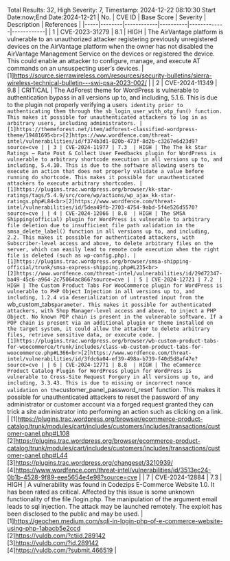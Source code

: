 Total Results: 32, High Severity: 7, Timestamp: 2024-12-22 08:10:30
Start Date:now;End Date:2024-12-21
| No. | CVE ID | Base Score | Severity | Description | References |
|-----|--------|------------|----------|-------------|------------|
| 1 | CVE-2023-31279 | 8.1  | HIGH | The AirVantage platform is vulnerable to an unauthorized attacker registering previously unregistered devices on the AirVantage platform when the owner has not disabled the AirVantage Management Service on the devices or registered the device. This could enable an attacker to configure, manage, and execute AT commands on an unsuspecting user’s devices. | [1]https://source.sierrawireless.com/resources/security-bulletins/sierra-wireless-technical-bulletin---swi-psa-2023-002/ |
| 2 | CVE-2024-11349 | 9.8  | CRITICAL | The AdForest theme for WordPress is vulnerable to authentication bypass in all versions up to, and including, 5.1.6. This is due to the plugin not properly verifying a user`s identity prior to authenticating them through the sb_login_user_with_otp_fun() function. This makes it possible for unauthenticated attackers to log in as arbitrary users, including administrators. | [1]https://themeforest.net/item/adforest-classified-wordpress-theme/19481695<br>[2]https://www.wordfence.com/threat-intel/vulnerabilities/id/f374b3d1-820b-473f-8d2b-c3267e6d23d9?source=cve |
| 3 | CVE-2024-11977 | 7.3  | HIGH | The The kk Star Ratings – Rate Post & Collect User Feedbacks plugin for WordPress is vulnerable to arbitrary shortcode execution in all versions up to, and including, 5.4.10. This is due to the software allowing users to execute an action that does not properly validate a value before running do_shortcode. This makes it possible for unauthenticated attackers to execute arbitrary shortcodes. | [1]https://plugins.trac.wordpress.org/browser/kk-star-ratings/tags/5.4.9/src/core/wp/actions/wp_ajax_kk-star-ratings.php#L84<br>[2]https://www.wordfence.com/threat-intel/vulnerabilities/id/5dea49fb-2703-4754-9abd-5f4e526d5570?source=cve |
| 4 | CVE-2024-12066 | 8.8  | HIGH | The SMSA Shipping(official) plugin for WordPress is vulnerable to arbitrary file deletion due to insufficient file path validation in the smsa_delete_label() function in all versions up to, and including, 2.2. This makes it possible for authenticated attackers, with Subscriber-level access and above, to delete arbitrary files on the server, which can easily lead to remote code execution when the right file is deleted (such as wp-config.php). | [1]https://plugins.trac.wordpress.org/browser/smsa-shipping-official/trunk/smsa-express-shipping.php#L235<br>[2]https://www.wordfence.com/threat-intel/vulnerabilities/id/29d72347-ba49-45c6-a964-2c75064ac866?source=cve |
| 5 | CVE-2024-12721 | 7.2  | HIGH | The Custom Product Tabs For WooCommerce plugin for WordPress is vulnerable to PHP Object Injection in all versions up to, and including, 1.2.4 via deserialization of untrusted input from the `wb_custom_tabs` parameter. This makes it possible for authenticated attackers, with Shop Manager-level access and above, to inject a PHP Object. No known POP chain is present in the vulnerable software. If a POP chain is present via an additional plugin or theme installed on the target system, it could allow the attacker to delete arbitrary files, retrieve sensitive data, or execute code. | [1]https://plugins.trac.wordpress.org/browser/wb-custom-product-tabs-for-woocommerce/trunk/includes/class-wb-custom-product-tabs-for-woocommerce.php#L366<br>[2]https://www.wordfence.com/threat-intel/vulnerabilities/id/3fdc6a04-ef39-498a-b739-f40d5d8af47e?source=cve |
| 6 | CVE-2024-12771 | 8.8  | HIGH | The eCommerce Product Catalog Plugin for WordPress plugin for WordPress is vulnerable to Cross-Site Request Forgery in all versions up to, and including, 3.3.43. This is due to missing or incorrect nonce validation on the `customer_panel_password_reset` function. This makes it possible for unauthenticated attackers to reset the password of any administrator or customer account via a forged request granted they can trick a site administrator into performing an action such as clicking on a link. | [1]https://plugins.trac.wordpress.org/browser/ecommerce-product-catalog/trunk/modules/cart/includes/customers/includes/transactions/customer-panel.php#L108<br>[2]https://plugins.trac.wordpress.org/browser/ecommerce-product-catalog/trunk/modules/cart/includes/customers/includes/transactions/customer-panel.php#L44<br>[3]https://plugins.trac.wordpress.org/changeset/3210939/<br>[4]https://www.wordfence.com/threat-intel/vulnerabilities/id/3513ec24-0b1b-4528-9f89-eee5654e4e98?source=cve |
| 7 | CVE-2024-12884 | 7.3  | HIGH | A vulnerability was found in Codezips E-Commerce Website 1.0. It has been rated as critical. Affected by this issue is some unknown functionality of the file /login.php. The manipulation of the argument email leads to sql injection. The attack may be launched remotely. The exploit has been disclosed to the public and may be used. | [1]https://geochen.medium.com/sqli-in-login-php-of-e-commerce-website-using-php-1abacb5e2ccd<br>[2]https://vuldb.com/?ctiid.289142<br>[3]https://vuldb.com/?id.289142<br>[4]https://vuldb.com/?submit.466519 |
